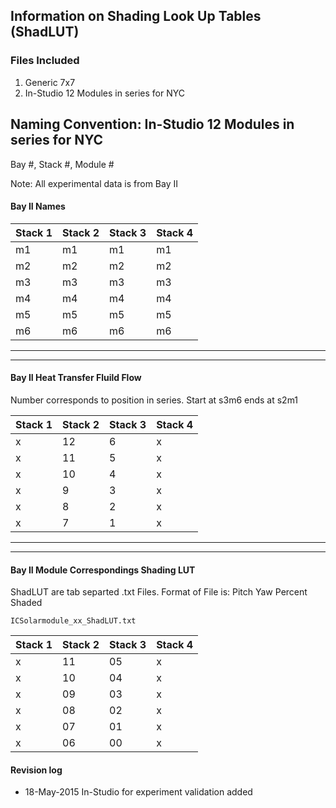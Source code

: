 ## Information on Shading Look Up Tables (ShadLUT)

### Files Included
1. Generic 7x7
2. In-Studio 12 Modules in series for NYC


## Naming Convention: In-Studio 12 Modules in series for NYC


Bay #, Stack #, Module #

Note: All experimental data is from Bay II

#### Bay II Names
Stack 1 | Stack 2 | Stack 3 | Stack 4 
--- | --- | --- | ---
 m1 | m1 | m1 | m1 
 m2 | m2 | m2 | m2 
 m3 | m3 | m3 | m3 
 m4 | m4 | m4 | m4 
 m5 | m5 | m5 | m5  
 m6 | m6 | m6 | m6  

----


----

#### Bay II Heat Transfer Fluild Flow
Number corresponds to position in series. Start at s3m6 ends at s2m1

Stack 1 | Stack 2 | Stack 3 | Stack 4
--- | --- | --- | --- 
 x | 12 | 6 | x 
 x | 11 | 5 | x 
 x | 10 | 4 | x 
 x | 9 | 3 | x 
 x | 8 | 2 | x  
 x | 7 | 1 | x  

----


----

#### Bay II Module Correspondings Shading LUT
ShadLUT are tab separted .txt Files. 
Format of File is:
Pitch	Yaw		Percent Shaded 



`ICSolarmodule_xx_ShadLUT.txt`


Stack 1 | Stack 2 | Stack 3 | Stack 4
--- | --- | --- | --- 
 x | 11 | 05 | x 
 x | 10 | 04 | x 
 x | 09 | 03 | x 
 x | 08 | 02| x 
 x | 07 | 01 | x  
 x | 06 | 00 | x  

 
  
 

#### Revision log
* 18-May-2015 In-Studio for experiment validation added
